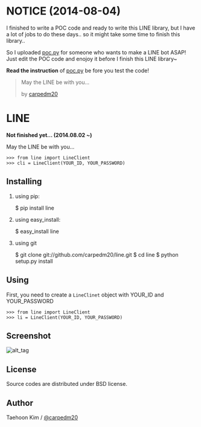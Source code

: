 
NOTICE (2014-08-04)
====================

I finished to write a POC code and ready to write this LINE library, but I have a lot of jobs to do these days.. so it might take some time to finish this library..

So I uploaded [poc.py](poc.py) for someone who wants to make a LINE bot ASAP! Just edit the POC code and enojoy it before I finish this LINE library~

**Read the instruction** of [poc.py](poc.py#L10) be fore you test the code!

> May the LINE be with you...
> 
> by [carpedm20](http://carpedm20.github.io/about/)


LINE
====

**Not finished yet... (2014.08.02 ~)**

May the LINE be with you...

    >>> from line import LineClient
    >>> cli = LineClient(YOUR_ID, YOUR_PASSWORD)

Installing
----------

1. using pip:

    $ pip install line

1. using easy_install:

    $ easy_install line

1. using git

    $ git clone git://github.com/carpedm20/line.git
    $ cd line
    $ python setup.py install

Using
-----

First, you need to create a `LineClinet` object with YOUR_ID and YOUR_PASSWORD

    >>> from line import LineClient
    >>> li = LineClient(YOUR_ID, YOUR_PASSWORD)


Screenshot
----------

![alt_tag](http://3.bp.blogspot.com/-FX3ONLEKBBY/U9xJD8JkJbI/AAAAAAAAF2Q/1E7VXOkvYAI/s1600/%E1%84%89%E1%85%B3%E1%84%8F%E1%85%B3%E1%84%85%E1%85%B5%E1%86%AB%E1%84%89%E1%85%A3%E1%86%BA+2014-08-02+%E1%84%8B%E1%85%A9%E1%84%8C%E1%85%A5%E1%86%AB+10.47.15.png)


License
-------

Source codes are distributed under BSD license.


Author
------

Taehoon Kim / [@carpedm20](http://carpedm20.github.io/about/)
